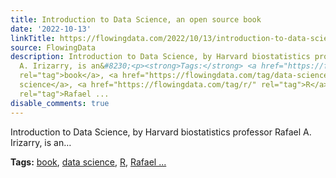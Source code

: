 ```yaml
---
title: Introduction to Data Science, an open source book
date: '2022-10-13'
linkTitle: https://flowingdata.com/2022/10/13/introduction-to-data-science-an-open-source-book/
source: FlowingData
description: Introduction to Data Science, by Harvard biostatistics professor Rafael
  A. Irizarry, is an&#8230;<p><strong>Tags:</strong> <a href="https://flowingdata.com/tag/book/"
  rel="tag">book</a>, <a href="https://flowingdata.com/tag/data-science/" rel="tag">data
  science</a>, <a href="https://flowingdata.com/tag/r/" rel="tag">R</a>, <a href="https://flowingdata.com/tag/rafael-irizarry/"
  rel="tag">Rafael ...
disable_comments: true
---
```

Introduction to Data Science, by Harvard biostatistics professor Rafael A. Irizarry, is an&#8230;<p><strong>Tags:</strong> <a href="https://flowingdata.com/tag/book/" rel="tag">book</a>, <a href="https://flowingdata.com/tag/data-science/" rel="tag">data science</a>, <a href="https://flowingdata.com/tag/r/" rel="tag">R</a>, <a href="https://flowingdata.com/tag/rafael-irizarry/" rel="tag">Rafael ...